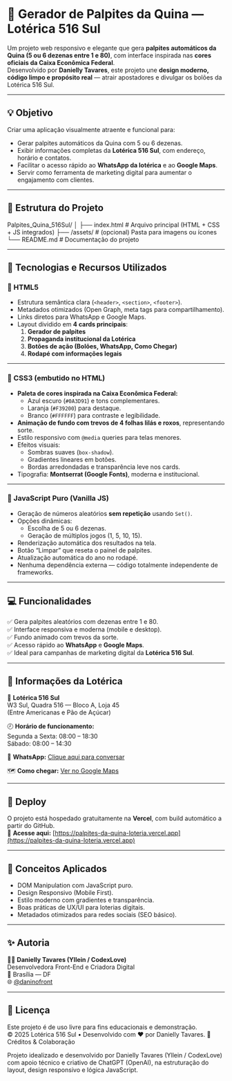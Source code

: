# 🎯 Gerador de Palpites da Quina — Lotérica 516 Sul

Um projeto web responsivo e elegante que gera **palpites automáticos da Quina (5 ou 6 dezenas entre 1 e 80)**, com interface inspirada nas **cores oficiais da Caixa Econômica Federal**.  
Desenvolvido por **Danielly Tavares**, este projeto une **design moderno, código limpo e propósito real** — atrair apostadores e divulgar os bolões da Lotérica 516 Sul.

---

## 💡 Objetivo

Criar uma aplicação visualmente atraente e funcional para:
- Gerar palpites automáticos da Quina com 5 ou 6 dezenas.
- Exibir informações completas da **Lotérica 516 Sul**, com endereço, horário e contatos.
- Facilitar o acesso rápido ao **WhatsApp da lotérica** e ao **Google Maps**.
- Servir como ferramenta de marketing digital para aumentar o engajamento com clientes.

---

## 🧱 Estrutura do Projeto

Palpites_Quina_516Sul/
│
├── index.html # Arquivo principal (HTML + CSS + JS integrados)
├── /assets/ # (opcional) Pasta para imagens ou ícones
└── README.md # Documentação do projeto

---

## 🎨 Tecnologias e Recursos Utilizados

### 🔹 HTML5
- Estrutura semântica clara (`<header>`, `<section>`, `<footer>`).
- Metadados otimizados (Open Graph, meta tags para compartilhamento).
- Links diretos para WhatsApp e Google Maps.
- Layout dividido em **4 cards principais**:
  1. **Gerador de palpites**
  2. **Propaganda institucional da Lotérica**
  3. **Botões de ação (Bolões, WhatsApp, Como Chegar)**
  4. **Rodapé com informações legais**

---

### 🔹 CSS3 (embutido no HTML)
- **Paleta de cores inspirada na Caixa Econômica Federal:**
  - Azul escuro (`#0A3D91`) e tons complementares.
  - Laranja (`#F39200`) para destaque.
  - Branco (`#FFFFFF`) para contraste e legibilidade.
- **Animação de fundo com trevos de 4 folhas lilás e roxos**, representando sorte.
- Estilo responsivo com `@media` queries para telas menores.
- Efeitos visuais:
  - Sombras suaves (`box-shadow`).
  - Gradientes lineares em botões.
  - Bordas arredondadas e transparência leve nos cards.
- Tipografia: **Montserrat (Google Fonts)**, moderna e institucional.

---

### 🔹 JavaScript Puro (Vanilla JS)
- Geração de números aleatórios **sem repetição** usando `Set()`.
- Opções dinâmicas:
  - Escolha de 5 ou 6 dezenas.
  - Geração de múltiplos jogos (1, 5, 10, 15).
- Renderização automática dos resultados na tela.
- Botão “Limpar” que reseta o painel de palpites.
- Atualização automática do ano no rodapé.
- Nenhuma dependência externa — código totalmente independente de frameworks.

---

## 💻 Funcionalidades

✅ Gera palpites aleatórios com dezenas entre 1 e 80.  
✅ Interface responsiva e moderna (mobile e desktop).  
✅ Fundo animado com trevos da sorte.  
✅ Acesso rápido ao **WhatsApp** e **Google Maps**.  
✅ Ideal para campanhas de marketing digital da **Lotérica 516 Sul**.  

---

## 🏦 Informações da Lotérica

📍 **Lotérica 516 Sul**  
W3 Sul, Quadra 516 — Bloco A, Loja 45  
(Entre Americanas e Pão de Açúcar)

🕗 **Horário de funcionamento:**  
Segunda a Sexta: 08:00 – 18:30  
Sábado: 08:00 – 14:30  

📱 **WhatsApp:** [Clique aqui para conversar](https://wa.me/5561999310369?text=Ol%C3%A1%2C+vim+pelo+Gerador+de+Palpites+da+Quina+%28516+Sul%29.+Quero+apostar%21)

🗺️ **Como chegar:** [Ver no Google Maps](https://maps.app.goo.gl/rbKWiowhMUj1w7za8)

---

## 🚀 Deploy

O projeto está hospedado gratuitamente na **Vercel**, com build automático a partir do GitHub.  
🔗 **Acesse aqui:** [https://palpites-da-quina-loteria.vercel.app](https://palpites-da-quina-loteria.vercel.app)

---

## 🧠 Conceitos Aplicados

- DOM Manipulation com JavaScript puro.  
- Design Responsivo (Mobile First).  
- Estilo moderno com gradientes e transparência.  
- Boas práticas de UX/UI para loterias digitais.  
- Metadados otimizados para redes sociais (SEO básico).  

---

## ✨ Autoria

👩‍💻 **Danielly Tavares (Yllein / CodexLove)**  
Desenvolvedora Front-End e Criadora Digital  
📍 Brasília — DF  
🌐 [@daninofront](https://www.instagram.com/daninofront)  

---

## 🧾 Licença

Este projeto é de uso livre para fins educacionais e demonstração.  
© 2025 Lotérica 516 Sul • Desenvolvido com ❤️ por Danielly Tavares.
🧩 Créditos & Colaboração

Projeto idealizado e desenvolvido por Danielly Tavares (Yllein / CodexLove)
com apoio técnico e criativo de ChatGPT (OpenAI),
na estruturação do layout, design responsivo e lógica JavaScript.
